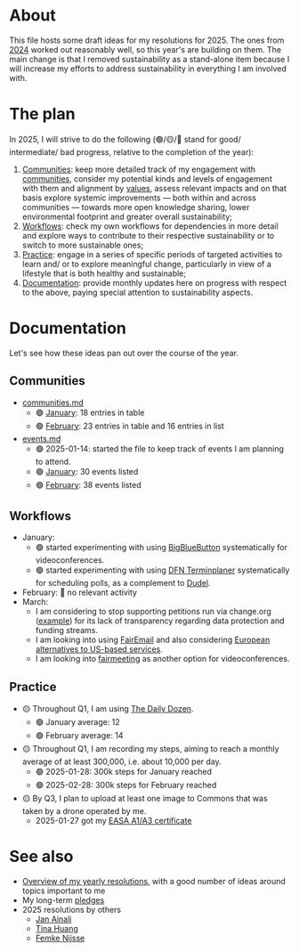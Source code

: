 # About 

This file hosts some draft ideas for my resolutions for 2025. The ones from [2024](2024.md) worked out reasonably well, so this year's are building on them. The main change is that I removed sustainability as a stand-alone item because I will increase my efforts to address sustainability in everything I am involved with. 

# The plan

In 2025, I will strive to do the following (🟢/🟡/🔴 stand for good/ intermediate/ bad progress, relative to the completion of the year):

1. [Communities](#communities): keep more detailed track of my engagement with [communities](../communities/communities.md), consider my potential kinds and levels of engagement with them and alignment by [values](https://github.com/Daniel-Mietchen/pledges), assess relevant impacts and on that basis explore systemic improvements &mdash; both within and across communities &mdash; towards more open knowledge sharing, lower environmental footprint and greater overall sustainability;
2. [Workflows](#workflows): check my own workflows for dependencies in more detail and explore ways to contribute to their respective sustainability or to switch to more sustainable ones;
3. [Practice](#practice): engage in a series of specific periods of targeted activities to learn and/ or to explore meaningful change, particularly in view of a lifestyle that is both healthy and sustainable;
4. [Documentation](#documentation): provide monthly updates here on progress with respect to the above, paying special attention to sustainability aspects.

# Documentation

Let's see how these ideas pan out over the course of the year. 

## Communities 

* [communities.md](../communities/communities.md)
  * 🟢 [January](https://github.com/Daniel-Mietchen/ideas/blob/a474fcf57d07b807f91915068a8da6fb3d348698/communities/communities.md): 18 entries in table
  * 🟢 [February](https://github.com/Daniel-Mietchen/ideas/blob/88ba4d79aeb94f941e8e6de19d1f1d83ee914628/communities/communities.md): 23 entries in table and 16 entries in list
* [events.md](../communities/events.md)
  * 🟢 2025-01-14: started the file to keep track of events I am planning to attend.
  * 🟢 [January](https://github.com/Daniel-Mietchen/ideas/blob/fe41fdcf5b521ac0976949356a2080343ce48834/communities/events.md): 30 events listed
  * 🟢 [February](https://github.com/Daniel-Mietchen/ideas/blob/f16d4d09940cd0b6f3d9cbef93b5db69f1a04dc5/communities/events.md): 38 events listed

## Workflows

* January:
  * 🟢 started experimenting with using [BigBlueButton](https://bbb.wikipedia.de/) systematically for videoconferences.
  * 🟢 started experimenting with using [DFN Terminplaner](https://terminplaner6.dfn.de) systematically for scheduling polls, as a complement to [Dudel](https://dud-poll.inf.tu-dresden.de/).
* February: 🔴 no relevant activity
* March:
  * I am considering to stop supporting petitions run via change.org ([example](https://www.change.org/p/stopp-gro%C3%9Fe-baumf%C3%A4llung-in-jena-zwischen-volksbad-und-volkshochschule)) for its lack of transparency regarding data protection and funding streams.
  * I am looking into using [FairEmail](https://email.faircode.eu/) and also considering [European alternatives to US-based services](https://european-alternatives.eu/).
  * I am looking into [fairmeeting](https://fairmeeting.net/) as another option for videoconferences.

## Practice
* 🟡 Throughout Q1, I am using [The Daily Dozen](https://nutritionfacts.org/daily-dozen/).
  * 🟢 January average: 12
  * 🟢 February average: 14
* 🟡 Throughout Q1, I am recording my steps, aiming to reach a monthly average of at least 300,000, i.e. about 10,000 per day.
  * 🟢 2025-01-28: 300k steps for January reached
  * 🟢 2025-02-28: 300k steps for February reached  
* 🟡 By Q3, I plan to upload at least one image to Commons that was taken by a drone operated by me.
  * 2025-01-27 got my [EASA A1/A3 certificate](https://www.easa.europa.eu/en/domains/drones-air-mobility/operating-drone/open-category-low-risk-civil-drones)

# See also 

* [Overview of my yearly resolutions](https://github.com/Daniel-Mietchen/ideas/tree/master/new-year-resolutions), with a good number of ideas around topics important to me
* My long-term [pledges](https://github.com/Daniel-Mietchen/pledges)
* 2025 resolutions by others
  * [Jan Ainali](https://github.com/Ainali/ideas/blob/main/new-year-resolutions/2025.md)
  * [Tina Huang](https://www.youtube.com/watch?v=lxd65uDf2q8)
  * [Femke Nijsse](https://en.wikipedia.org/w/index.php?title=User:Femke&diff=next&oldid=1260282332)
